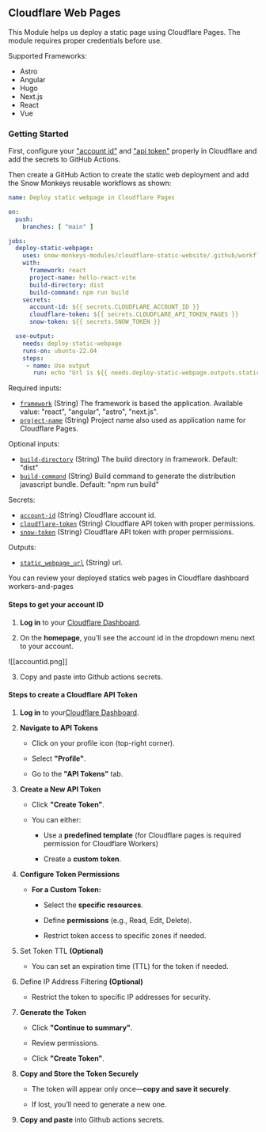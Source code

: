## Cloudflare Web Pages

This Module helps us deploy a static page using Cloudflare Pages. The module requires proper credentials before use.

Supported Frameworks:
* Astro
* Angular
* Hugo
* Next.js
* React
* Vue


### Getting Started

First, configure your ["account id"](#steps-to-get-your-account-id)  and ["api token"](#steps-to-create-a-cloudflare-api-token) properly in Cloudflare and add the secrets to GitHub Actions.

Then create a GitHub Action to create the static web deployment and add the Snow Monkeys reusable workflows as shown:

```yaml
name: Deploy static webpage in Cloudflare Pages

on:
  push:
    branches: [ "main" ]

jobs:
  deploy-static-webpage:
    uses: snow-monkeys-modules/cloudflare-static-website/.github/workflows/main.yml@main
    with:
      framework: react
      project-name: hello-react-vite
      build-directory: dist
      build-command: npm run build
    secrets:
      account-id: ${{ secrets.CLOUDFLARE_ACCOUNT_ID }}
      cloudflare-token: ${{ secrets.CLOUDFLARE_API_TOKEN_PAGES }}
      snow-token: ${{ secrets.SNOW_TOKEN }}

  use-output:
    needs: deploy-static-webpage
    runs-on: ubuntu-22.04
    steps:
     - name: Use output
       run: echo "Url is ${{ needs.deploy-static-webpage.outputs.static_webpage_url }}"


```


Required inputs:

- [`framework`](#required-inputs) (String) The framework is based the application. Available value: "react", "angular", "astro", "next.js".
- [`project-name`](#required-inputs) (String) Project name also used as application name for Cloudflare Pages.

Optional inputs:

- [`build-directory`](#optional-inputs) (String) The build directory in framework. Default: "dist" 
- [`build-command`](#optional-inputs) (String) Build command to generate the distribution javascript bundle. Default: "npm run build"

Secrets:

- [`account-id`](#secrets) (String) Cloudflare account id.
- [`cloudflare-token`](#secrets) (String) Cloudflare API token with proper permissions.
- [`snow-token`](#secrets) (String) Cloudflare API token with proper permissions.

Outputs:

- [`static_webpage_url`](#outpust) (String) url.


You can review your deployed statics web pages in Cloudflare dashboard workers-and-pages

#### Steps to get your account ID

1. **Log in** to your [Cloudflare Dashboard](https://dash.cloudflare.com/).
    
2. On the **homepage**, you’ll see the account id in the dropdown menu next to your account.

![[accountid.png]]
    
3. Copy and paste into Github actions secrets.


#### Steps to create a Cloudflare API Token

1. **Log in** to your[Cloudflare Dashboard](https://dash.cloudflare.com/).
    
2. **Navigate to API Tokens**
    
    - Click on your profile icon (top-right corner).
        
    - Select **"Profile"**.
        
    - Go to the **"API Tokens"** tab.
        
3. **Create a New API Token** 
    
    - Click **"Create Token"**.
        
    - You can either:
        
        - Use a **predefined template** (for Cloudflare pages is required permission for Cloudflare Workers)
            
        - Create a **custom token**.
            
4. **Configure Token Permissions**
    
    - **For a Custom Token:**
        
        - Select the **specific resources**.
            
        - Define **permissions** (e.g., Read, Edit, Delete).
            
        - Restrict token access to specific zones if needed.
            
5. Set Token TTL **(Optional)**
    
    - You can set an expiration time (TTL) for the token if needed.
        
6. Define IP Address Filtering **(Optional)**
    
    - Restrict the token to specific IP addresses for security.
        
7. **Generate the Token**
    
    - Click **"Continue to summary"**.
        
    - Review permissions.
        
    - Click **"Create Token"**.
        
8. **Copy and Store the Token Securely**
    
    - The token will appear only once—**copy and save it securely**.
        
    - If lost, you’ll need to generate a new one.
    
9. **Copy and paste** into Github actions secrets.
